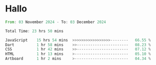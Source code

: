 # Hallo
<!--START_SECTION:waka-->

```rust
From: 03 November 2024 - To: 03 December 2024

Total Time: 23 hrs 50 mins

JavaScript    15 hrs 54 mins  >>>>>>>>>>>>>>>>>--------   66.55 %
Dart          1 hr 58 mins    >>-----------------------   08.23 %
CSS           1 hr 42 mins    >>-----------------------   07.12 %
HTML          1 hr 13 mins    >------------------------   05.10 %
Artboard      1 hr 2 mins     >------------------------   04.34 %
```

<!--END_SECTION:waka-->
